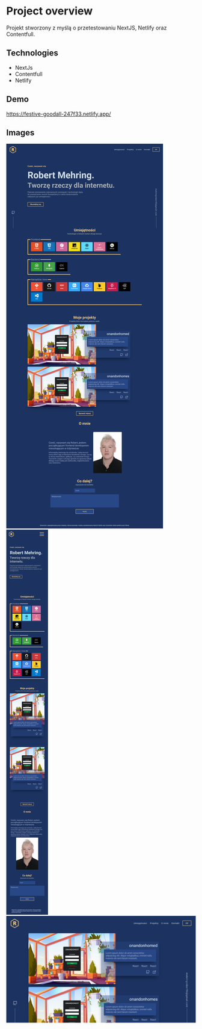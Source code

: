 # Project overview

Projekt stworzony z myślą o przetestowaniu NextJS, Netlify oraz Contentfull.

## Technologies

- NextJs
- Contentfull
- Netlify

## Demo

https://festive-goodall-247f33.netlify.app/

## Images


![Screenshot 1](ReadmeImages/1.png)
![Screenshot 2](ReadmeImages/2.png)
![Screenshot 3](ReadmeImages/3.png)
